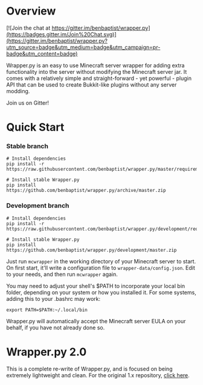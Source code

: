 # Overview #
[![Join the chat at https://gitter.im/benbaptist/wrapper.py](https://badges.gitter.im/Join%20Chat.svg)](https://gitter.im/benbaptist/wrapper.py?utm_source=badge&utm_medium=badge&utm_campaign=pr-badge&utm_content=badge)

Wrapper.py is an easy to use Minecraft server wrapper for adding extra functionality into the server without modifying
the Minecraft server jar. It comes with a relatively simple and straight-forward - yet powerful - plugin API that can be used
to create Bukkit-like plugins without any server modding.

Join us on Gitter!

# Quick Start #
### Stable branch
```
# Install dependencies
pip install -r https://raw.githubusercontent.com/benbaptist/wrapper.py/master/requirements.txt

# Install stable Wrapper.py
pip install https://github.com/benbaptist/wrapper.py/archive/master.zip
```

### Development branch
```
# Install dependencies
pip install -r https://raw.githubusercontent.com/benbaptist/wrapper.py/development/requirements.txt

# Install stable Wrapper.py
pip install https://github.com/benbaptist/wrapper.py/development/master.zip
```

Just run `mcwrapper` in the working directory of your Minecraft server to start.
On first start, it'll write a configuration file to `wrapper-data/config.json`. Edit to your needs, and then run `mcwrapper` again.

You may need to adjust your shell's $PATH to incorporate your local bin folder, depending on your system or how you installed it. For some systems, adding this to your .bashrc may work:

```
export PATH=$PATH:~/.local/bin
```

Wrapper.py will automatically accept the Minecraft server EULA on your behalf, if you have not already done so.

# Wrapper.py 2.0 #
This is a complete re-write of Wrapper.py, and is focused on being extremely lightweight and clean. For the original 1.x repository, [click here](http://github.com/benbaptist/minecraft-wrapper).

